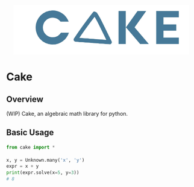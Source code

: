 <p align="center">
    <img width="468" height="132" src="https://raw.githubusercontent.com/Seniatical/Cake/main/logos/logo.png" alt="Cake logo">
</p>

# Cake

## Overview
(WIP) Cake, an algebraic math library for python.

## Basic Usage
```py
from cake import *

x, y = Unknown.many('x', 'y')
expr = x + y
print(expr.solve(x=5, y=3))
# 8
